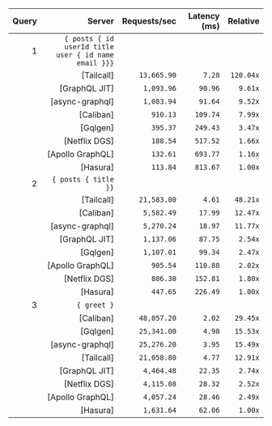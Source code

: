 <!-- PERFORMANCE_RESULTS_START -->

| Query | Server | Requests/sec | Latency (ms) | Relative |
|-------:|--------:|--------------:|--------------:|---------:|
| 1 | `{ posts { id userId title user { id name email }}}` |
|| [Tailcall] | `13,665.90` | `7.28` | `120.04x` |
|| [GraphQL JIT] | `1,093.96` | `90.96` | `9.61x` |
|| [async-graphql] | `1,083.94` | `91.64` | `9.52x` |
|| [Caliban] | `910.13` | `109.74` | `7.99x` |
|| [Gqlgen] | `395.37` | `249.43` | `3.47x` |
|| [Netflix DGS] | `188.54` | `517.52` | `1.66x` |
|| [Apollo GraphQL] | `132.61` | `693.77` | `1.16x` |
|| [Hasura] | `113.84` | `813.67` | `1.00x` |
| 2 | `{ posts { title }}` |
|| [Tailcall] | `21,583.00` | `4.61` | `48.21x` |
|| [Caliban] | `5,582.49` | `17.99` | `12.47x` |
|| [async-graphql] | `5,270.24` | `18.97` | `11.77x` |
|| [GraphQL JIT] | `1,137.06` | `87.75` | `2.54x` |
|| [Gqlgen] | `1,107.01` | `99.34` | `2.47x` |
|| [Apollo GraphQL] | `905.54` | `110.88` | `2.02x` |
|| [Netflix DGS] | `806.30` | `152.81` | `1.80x` |
|| [Hasura] | `447.65` | `226.49` | `1.00x` |
| 3 | `{ greet }` |
|| [Caliban] | `48,057.20` | `2.02` | `29.45x` |
|| [Gqlgen] | `25,341.00` | `4.98` | `15.53x` |
|| [async-graphql] | `25,276.20` | `3.95` | `15.49x` |
|| [Tailcall] | `21,058.80` | `4.77` | `12.91x` |
|| [GraphQL JIT] | `4,464.48` | `22.35` | `2.74x` |
|| [Netflix DGS] | `4,115.08` | `28.32` | `2.52x` |
|| [Apollo GraphQL] | `4,057.24` | `28.46` | `2.49x` |
|| [Hasura] | `1,631.64` | `62.06` | `1.00x` |

<!-- PERFORMANCE_RESULTS_END -->
